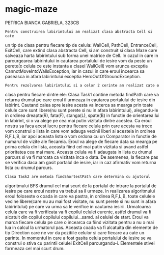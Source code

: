 # magic-maze

PETRICA BIANCA GABRIELA, 323CB

	Pentru construirea labirintului am realizat clasa abstracta Cell si cate 
un tip de clasa pentru fiecare tip de celula: WallCell, PathCell, EntranceCell, 
ExitCell, care extind clasa abstracta Cell, si am construit si clasa Maze care 
salveaza harta labirintului sub forma unei matrice de Cell. In cazul in care in 
parcurgearea labirintului in cautarea portalului de iesire vom da peste un 
perete(o celula ce este instanta a clasei WallCell) vom arunca exceptia 
CannotMoveIntoWallsException, iar in cazul in care eroul incearca sa paseasca in 
afara labirintului exceptia HeroOutOfGroundException.

	Pentru rezolvarea labirintului si a celor 2 cerinte am realizat cate o 
clasa pentru fiecare dintre ele:
	Clasa Task1 contine metoda findPath care va returna drumul pe care eroul 
il urmeaza in cautarea portalului de iesire din labirint. Cautand calea spre 
iesire acesta va incerca sa mearga prin toate celule care sunt libere(nu sunt 
perete si nu in afara labirintului), alegandu-le in ordinea dreapta(R), fata(F), 
stanga(L), spate(B) in functie de orientarea lui in labirint, si o va alege pe 
cea mai putin vizitata dintre acestea. Ca eroul nostru sa faca acest lucru 
pentru fiecare celula prin care acesta va trece vom construi o lista in care 
vom adauga vecinii liberi ai acesteia in ordinea R,F,L,B, iar apoi aceasta 
lista o vom ordona cu un Comparator in functie de numarul de vizite ale 
fiecareia. Eroul va alege de fiecare data sa mearga pe prima celula din lista, 
aceasta fiind cel mai putin vizitata si avand astfel prioritatea cea mai mare. 
Aceasta celula va fi adaugata in lista cu drumul parcurs si va fi marcata ca 
vizitata inca o data. De asemenea, la fiecare pas se verifica daca am gasit 
portalul de iesire, iar in caz afirmativ vom returna lista cu drumul parcurs.

	Clasa Task2 are metoda findShortestPath care determina cu ajutorul 
algoritmului BFS drumul cel mai scurt de la portalul de intrare la portalul de 
iesire pe care eroul nostru va trebui sa il urmeze. In realizarea algoritmului 
eroul foloseste o coada in care va pastra, in ordinea R,F,L,B, toate celulele 
vecine libere(care nu au mai fost visitate, nu sunt perete si nu sunt in afara 
labirintului) pe care va urma sa le verifice in cautarea iesirii. Urmatoarea 
celula care va fi verificata va fi copilul celulei curente, astfel drumul va fi 
alcatuit din copilul copilului copilului...samd. al celulei de start. Eroul va 
marca fiecare celula pe care o incearca ca fiind vizitata pentru a nu o mai lua 
in calcul la urmatorul pas. Aceasta coada va fi alcatuita din elemente de tip 
Direction care ne vor da pozitiile celulor si care fiecare au cate un parinte. 
In momentul in care a fost gasita celula portalului de iesire se va construi o 
stiva cu parintii celulei ExitCell parcurgandu-i. Elementele stivei formeaza cel 
mai scurt drum.
	
	
